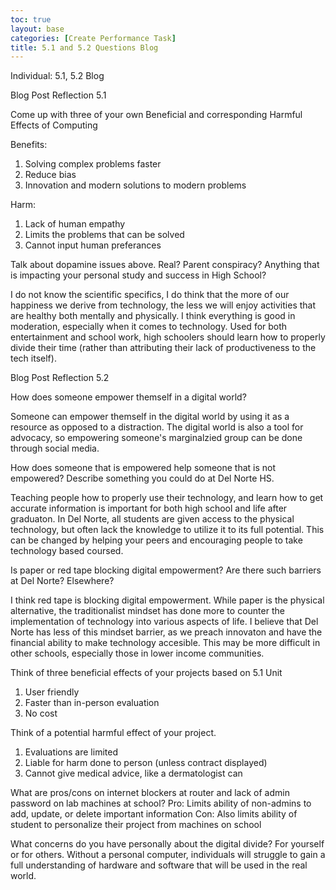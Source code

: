 ```yaml
---
toc: true
layout: base
categories: [Create Performance Task]
title: 5.1 and 5.2 Questions Blog
---
```


Individual: 5.1, 5.2 Blog

Blog Post Reflection 5.1

Come up with three of your own Beneficial and corresponding Harmful Effects of Computing

Benefits:
1. Solving complex problems faster
2. Reduce bias
3. Innovation and modern solutions to modern problems

Harm:
1. Lack of human empathy
2. Limits the problems that can be solved
3. Cannot input human preferances

Talk about dopamine issues above. Real? Parent conspiracy? Anything that is impacting your personal study and success in High School?

I do not know the scientific specifics, I do think that the more of our happiness we derive from technology, the less we will enjoy activities that are healthy both mentally and physically. I think everything is good in moderation, especially when it comes to technology. Used for both entertainment and school work, high schoolers should learn how to properly divide their time (rather than attributing their lack of productiveness to the tech itself).


Blog Post Reflection 5.2

How does someone empower themself in a digital world?

Someone can empower themself in the digital world by using it as a resource as opposed to a distraction. The digital world is also a tool for advocacy, so empowering someone's marginalzied group can be done through social media. 

How does someone that is empowered help someone that is not empowered? Describe something you could do at Del Norte HS.

Teaching people how to properly use their technology, and learn how to get accurate information is important for both high school and life after graduaton. In Del Norte, all students are given access to the physical technology, but often lack the knowledge to utilize it to its full potential. This can be changed by helping your peers and encouraging people to take technology based coursed.

Is paper or red tape blocking digital empowerment? Are there such barriers at Del Norte? Elsewhere?

I think red tape is blocking digital empowerment. While paper is the physical alternative, the traditionalist mindset has done more to counter the implementation of technology into various aspects of life. I believe that Del Norte has less of this mindset barrier, as we preach innovaton and have the financial ability to make technology accesible. This may be more difficult in other schools, especially those in lower income communities.

Think of three beneficial effects of your projects based on 5.1 Unit

1. User friendly
2. Faster than in-person evaluation
3. No cost

Think of a potential harmful effect of your project.

1. Evaluations are limited
2. Liable for harm done to person (unless contract displayed)
3. Cannot give medical advice, like a dermatologist can

What are pros/cons on internet blockers at router and lack of admin password on lab machines at school?
Pro: Limits ability of non-admins to add, update, or delete important information
Con: Also limits ability of student to personalize their project from machines on school

What concerns do you have personally about the digital divide?  For yourself or for others.
Without a personal computer, individuals will struggle to gain a full understanding of hardware and software that will be used in the real world.

